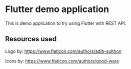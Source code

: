 # Flutter demo application

This is demo application to try using Flutter with REST API.

## Resources used

Logo by:
https://www.flaticon.com/authors/adib-sulthon


Icons by:
https://www.flaticon.com/authors/good-ware